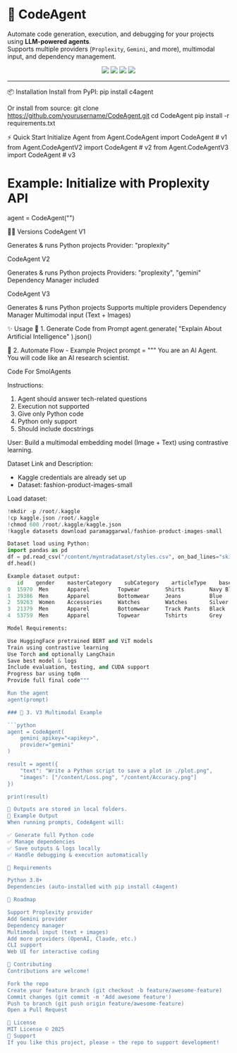 # 🚀 CodeAgent  

Automate code generation, execution, and debugging for your projects using **LLM-powered agents**.  
Supports multiple providers (`Proplexity`, `Gemini`, and more), multimodal input, and dependency management.  

<p align="center">
  <a href="https://pypi.org/project/c4agent/"><img src="https://img.shields.io/pypi/v/c4agent?color=blue&label=PyPI"></a>
  <a href="https://www.python.org/"><img src="https://img.shields.io/badge/python-3.8+-blue.svg"></a>
  <img src="https://img.shields.io/badge/license-MIT-green.svg">
  <img src="https://img.shields.io/badge/build-passing-brightgreen.svg">
</p>

---
📦 Installation
Install from PyPI:
pip install c4agent

Or install from source:
git clone https://github.com/yourusername/CodeAgent.git
cd CodeAgent
pip install -r requirements.txt

⚡ Quick Start
Initialize Agent
from Agent.CodeAgent import CodeAgent        # v1
from Agent.CodeAgentV2 import CodeAgent      # v2
from Agent.CodeAgentV3 import CodeAgent      # v3

# Example: Initialize with Proplexity API
agent = CodeAgent("<apikey>")

🧑‍💻 Versions
CodeAgent V1

Generates & runs Python projects
Provider: "proplexity"

CodeAgent V2

Generates & runs Python projects
Providers: "proplexity", "gemini"
Dependency Manager included

CodeAgent V3

Generates & runs Python projects
Supports multiple providers
Dependency Manager
Multimodal input (Text + Images)

✨ Usage
🔹 1. Generate Code from Prompt
agent.generate(
    "Explain About Artificial Intelligence"
).json()

🔹 2. Automate Flow - Example Project
prompt = """
You are an AI Agent. You will code like an AI research scientist.

Code For SmolAgents

Instructions:
1. Agent should answer tech-related questions
2. Execution not supported
3. Give only Python code
4. Python only support
5. Should include docstrings

User: Build a multimodal embedding model (Image + Text) using contrastive learning.

Dataset Link and Description:
- Kaggle credentials are already set up
- Dataset: fashion-product-images-small

Load dataset:
```python
!mkdir -p /root/.kaggle
!cp kaggle.json /root/.kaggle
!chmod 600 /root/.kaggle/kaggle.json
!kaggle datasets download paramaggarwal/fashion-product-images-small

Dataset load using Python:
import pandas as pd
df = pd.read_csv("/content/myntradataset/styles.csv", on_bad_lines="skip")
df.head()

Example dataset output:
   id    gender    masterCategory    subCategory    articleType    baseColour    season    year    usage    productDisplayName
0  15970  Men      Apparel         Topwear        Shirts        Navy Blue    Fall      2011.0  Casual   Turtle Check Men Navy Blue Shirt
1  39386  Men      Apparel         Bottomwear     Jeans         Blue         Summer   2012.0  Casual   Peter England Men Party Blue Jeans
2  59263  Women    Accessories     Watches        Watches       Silver       Winter   2016.0  Casual   Titan Women Silver Watch
3  21379  Men      Apparel         Bottomwear     Track Pants   Black        Fall      2011.0  Casual   Manchester United Men Solid Black Track Pants
4  53759  Men      Apparel         Topwear        Tshirts       Grey         Summer   2012.0  Casual   Puma Men Grey T-shirt

Model Requirements:

Use HuggingFace pretrained BERT and ViT models
Train using contrastive learning
Use Torch and optionally LangChain
Save best model & logs
Include evaluation, testing, and CUDA support
Progress bar using tqdm
Provide full final code"""

Run the agent
agent(prompt)

### 🔹 3. V3 Multimodal Example

```python
agent = CodeAgent(
    gemini_apikey="<apikey>",
    provider="gemini"
)

result = agent({
    "text": "Write a Python script to save a plot in ./plot.png",
    "images": ["/content/Loss.png", "/content/Accuracy.png"]
})

print(result)

📂 Outputs are stored in local folders.
📑 Example Output
When running prompts, CodeAgent will:

✅ Generate full Python code
✅ Manage dependencies
✅ Save outputs & logs locally
✅ Handle debugging & execution automatically

🔧 Requirements

Python 3.8+
Dependencies (auto-installed with pip install c4agent)

📌 Roadmap

Support Proplexity provider
Add Gemini provider
Dependency manager
Multimodal input (text + images)
Add more providers (OpenAI, Claude, etc.)
CLI support
Web UI for interactive coding

🤝 Contributing
Contributions are welcome!

Fork the repo
Create your feature branch (git checkout -b feature/awesome-feature)
Commit changes (git commit -m 'Add awesome feature')
Push to branch (git push origin feature/awesome-feature)
Open a Pull Request

📜 License
MIT License © 2025
🌟 Support
If you like this project, please ⭐ the repo to support development!

